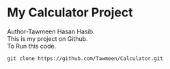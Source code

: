 # My Calculator Project
Author-Tawmeen Hasan Hasib.
<br>
This is my project on Github.
<br>
To Run this code.

`git clone https://github.com/Tawmeen/Calculator.git`
